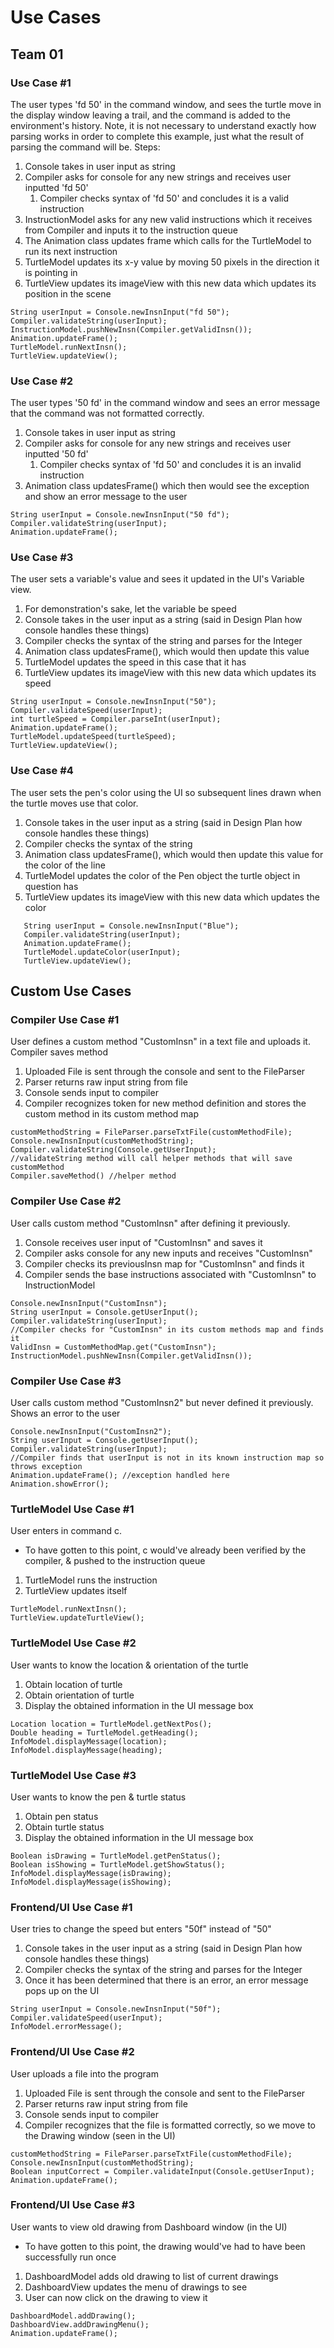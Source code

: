 # Use Cases
## Team 01

### Use Case #1
The user types 'fd 50' in the command window, and sees the turtle move in the display window leaving a trail, and the command is added to the environment's history.
Note, it is not necessary to understand exactly how parsing works in order to complete this example, just what the result of parsing the command will be.
Steps:
1) Console takes in user input as string
2) Compiler asks for console for any new strings and receives user inputted 'fd 50'
   1) Compiler checks syntax of 'fd 50' and concludes it is a valid instruction
3) InstructionModel asks for any new valid instructions which it receives from Compiler and inputs it to
   the instruction queue
4) The Animation class updates frame which calls for the TurtleModel to run its next instruction
5) TurtleModel updates its x-y value by moving 50 pixels in the direction it is pointing in
6) TurtleView updates its imageView with this new data which updates its position in the scene
~~~
String userInput = Console.newInsnInput("fd 50");
Compiler.validateString(userInput);
InstructionModel.pushNewInsn(Compiler.getValidInsn());
Animation.updateFrame();
TurtleModel.runNextInsn();
TurtleView.updateView();
~~~

### Use Case #2
The user types '50 fd' in the command window and sees an error message that the command was not formatted correctly.
1) Console takes in user input as string
2) Compiler asks for console for any new strings and receives user inputted '50 fd'
   1) Compiler checks syntax of 'fd 50' and concludes it is an invalid instruction
3) Animation class updatesFrame() which then would see the exception and show an error message to the user
~~~
String userInput = Console.newInsnInput("50 fd");
Compiler.validateString(userInput);
Animation.updateFrame();
~~~

### Use Case #3
The user sets a variable's value and sees it updated in the UI's Variable view.
1) For demonstration's sake, let the variable be speed
2) Console takes in the user input as a string (said in Design Plan how console handles these things)
3) Compiler checks the syntax of the string and parses for the Integer
4) Animation class updatesFrame(), which would then update this value
5) TurtleModel updates the speed in this case that it has
6) TurtleView updates its imageView with this new data which updates its speed
~~~
String userInput = Console.newInsnInput("50");
Compiler.validateSpeed(userInput);
int turtleSpeed = Compiler.parseInt(userInput);
Animation.updateFrame();
TurtleModel.updateSpeed(turtleSpeed);
TurtleView.updateView();
~~~

### Use Case #4
The user sets the pen's color using the UI so subsequent lines drawn when the turtle moves use that color.
1) Console takes in the user input as a string (said in Design Plan how console handles these things)
2) Compiler checks the syntax of the string
3) Animation class updatesFrame(), which would then update this value for the color of the line
4) TurtleModel updates the color of the Pen object the turtle object in question has
5) TurtleView updates its imageView with this new data which updates the color
~~~
   String userInput = Console.newInsnInput("Blue");
   Compiler.validateString(userInput);
   Animation.updateFrame();
   TurtleModel.updateColor(userInput);
   TurtleView.updateView();
~~~

## Custom Use Cases

### Compiler Use Case #1
User defines a custom method "CustomInsn" in a text file and uploads it. Compiler saves method
1) Uploaded File is sent through the console and sent to the FileParser
2) Parser returns raw input string from file
3) Console sends input to compiler
4) Compiler recognizes token for new method definition and stores the custom method in its custom method map
~~~
customMethodString = FileParser.parseTxtFile(customMethodFile);
Console.newInsnInput(customMethodString);
Compiler.validateString(Console.getUserInput);
//validateString method will call helper methods that will save customMethod
Compiler.saveMethod() //helper method
~~~

### Compiler Use Case #2
User calls custom method "CustomInsn" after defining it previously.
1) Console receives user input of "CustomInsn" and saves it
2) Compiler asks console for any new inputs and receives "CustomInsn"
3) Compiler checks its previousInsn map for "CustomInsn" and finds it
4) Compiler sends the base instructions associated with "CustomInsn" to InstructionModel
~~~
Console.newInsnInput("CustomInsn");
String userInput = Console.getUserInput();
Compiler.validateString(userInput);
//Compiler checks for "CustomInsn" in its custom methods map and finds it
ValidInsn = CustomMethodMap.get("CustomInsn");
InstructionModel.pushNewInsn(Compiler.getValidInsn());
~~~

### Compiler Use Case #3
User calls custom method "CustomInsn2" but never defined it previously. Shows an error to the user
~~~
Console.newInsnInput("CustomInsn2");
String userInput = Console.getUserInput();
Compiler.validateString(userInput);
//Compiler finds that userInput is not in its known instruction map so throws exception
Animation.updateFrame(); //exception handled here
Animation.showError();
~~~

### TurtleModel Use Case #1
User enters in command c.
* To have gotten to this point, c would've already been verified by the compiler, & pushed to 
  the instruction queue
1) TurtleModel runs the instruction
2) TurtleView updates itself
~~~
TurtleModel.runNextInsn();
TurtleView.updateTurtleView();
~~~

### TurtleModel Use Case #2
User wants to know the location & orientation of the turtle
1) Obtain location of turtle
2) Obtain orientation of turtle
3) Display the obtained information in the UI message box
~~~
Location location = TurtleModel.getNextPos();
Double heading = TurtleModel.getHeading();
InfoModel.displayMessage(location);
InfoModel.displayMessage(heading);
~~~

### TurtleModel Use Case #3
User wants to know the pen & turtle status
1) Obtain pen status
2) Obtain turtle status
3) Display the obtained information in the UI message box
~~~
Boolean isDrawing = TurtleModel.getPenStatus();
Boolean isShowing = TurtleModel.getShowStatus();
InfoModel.displayMessage(isDrawing);
InfoModel.displayMessage(isShowing);
~~~

### Frontend/UI Use Case #1
User tries to change the speed but enters "50f" instead of "50"
1) Console takes in the user input as a string (said in Design Plan how console handles these things)
2) Compiler checks the syntax of the string and parses for the Integer
3) Once it has been determined that there is an error, an error message pops up on the UI
~~~
String userInput = Console.newInsnInput("50f");
Compiler.validateSpeed(userInput);
InfoModel.errorMessage();
~~~

### Frontend/UI Use Case #2
User uploads a file into the program
1) Uploaded File is sent through the console and sent to the FileParser
2) Parser returns raw input string from file
3) Console sends input to compiler
4) Compiler recognizes that the file is formatted correctly, so we move to the Drawing window (seen in the UI)
~~~
customMethodString = FileParser.parseTxtFile(customMethodFile);
Console.newInsnInput(customMethodString);
Boolean inputCorrect = Compiler.validateInput(Console.getUserInput);
Animation.updateFrame();

~~~

### Frontend/UI Use Case #3
User wants to view old drawing from Dashboard window (in the UI)
* To have gotten to this point, the drawing would've had to have been successfully run once
1) DashboardModel adds old drawing to list of current drawings
2) DashboardView updates the menu of drawings to see
3) User can now click on the drawing to view it
~~~
DashboardModel.addDrawing();
DashboardView.addDrawingMenu();
Animation.updateFrame();
~~~